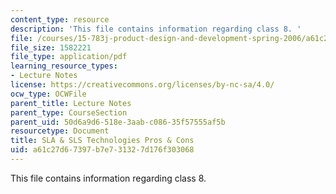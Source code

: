 ```yaml
---
content_type: resource
description: 'This file contains information regarding class 8. '
file: /courses/15-783j-product-design-and-development-spring-2006/a61c27d67397b7e731327d176f303068_cls8_prototyping.pdf
file_size: 1582221
file_type: application/pdf
learning_resource_types:
- Lecture Notes
license: https://creativecommons.org/licenses/by-nc-sa/4.0/
ocw_type: OCWFile
parent_title: Lecture Notes
parent_type: CourseSection
parent_uid: 50d6a9d6-518e-3aab-c086-35f57555af5b
resourcetype: Document
title: SLA & SLS Technologies Pros & Cons
uid: a61c27d6-7397-b7e7-3132-7d176f303068
---
```

This file contains information regarding class 8. 